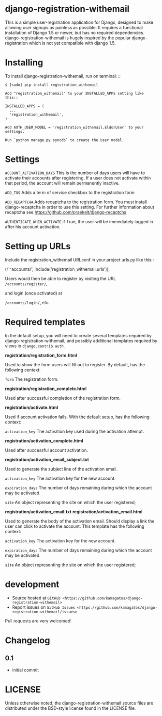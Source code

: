 django-registration-withemail
=====================

This is a simple user-registration application for Django,
designed to make allowing user signups as painless as possible. It
requires a functional installation of Django 1.5 or newer, but has no
required dependencies.
django-registration-withemail is hugely inspired by the popular django-registration which 
is not yet compatible with django 1.5.

Installing
==========

To install django-registration-withemail, run on terminal: ::

    $ [sudo] pip install registration_withemail

	Add "registration_withemail" to your INSTALLED_APPS setting like this::

	INSTALLED_APPS = (
	  ...
	  'registration_withemail',
	)    

    Add AUTH_USER_MODEL = 'registration_withemail.EldonUser' to your settings.
	
	Run `python manage.py syncdb` to create the User model.



Settings
=================

``ACCOUNT_ACTIVATION_DAYS``
    This is the number of days users will have to activate their
    accounts after registering. If a user does not activate within
    that period, the account will remain permanently inactive.

``ADD_TOS``
	Adds a term of service checkbox to the registration form

``ADD_RECAPTCHA``
	Adds recaptcha to the registration form. You must install django-recaptcha
	in order to use this setting. For further information about recaptcha
	see https://github.com/praekelt/django-recaptcha

``AUTHENTICATE_WHEN_ACTIVATE``
    if True, the user will be immediately logged in after his account activation.


Setting up URLs
=================

Include the registration_withemail URLconf in your project urls.py like this::

(r'^accounts/', include('registration_withemail.urls')),

Users would then be able to register by visiting the URL
``/accounts/register/``, 

and login (once activated) at

``/accounts/login/``, etc.


Required templates
=================

In the default setup, you will need to create several templates
required by django-registration-withemail, and possibly additional templates
required by views in ``django.contrib.auth``.

**registration/registration_form.html**

Used to show the form users will fill out to register. By default, has
the following context:

``form``
    The registration form.

**registration/registration_complete.html**

Used after successful completion of the registration form.

**registration/activate.html**

Used if account activation fails. With the default setup, has the following context:

``activation_key``
    The activation key used during the activation attempt.

**registration/activation_complete.html**

Used after successful account activation.

**registration/activation_email_subject.txt**

Used to generate the subject line of the activation email.

``activation_key``
    The activation key for the new account.

``expiration_days``
    The number of days remaining during which the account may be
    activated.

``site``
    An object representing the site on which the user registered;

**registration/activation_email.txt**
**registration/activation_email.html**

Used to generate the body of the activation email. Should display a
link the user can click to activate the account. This template has the
following context:

``activation_key``
    The activation key for the new account.

``expiration_days``
    The number of days remaining during which the account may be
    activated.

``site``
    An object representing the site on which the user registered;

development
===========

* Source hosted at `GitHub <https://github.com/kamagatos/django-registration-withemail>`
* Report issues on `GitHub Issues <https://github.com/kamagatos/django-registration-withemail/issues>`

Pull requests are very welcomed!

Changelog
=========

0.1
-----

* Initial commit

LICENSE
=======

Unless otherwise noted, the django-registration-withemail source files are distributed under the BSD-style license found in the LICENSE file.
